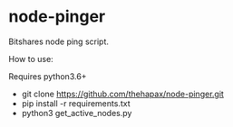 # node-pinger
Bitshares node ping script. 

How to use: 

Requires python3.6+

* git clone https://github.com/thehapax/node-pinger.git
* pip install -r requirements.txt
* python3 get_active_nodes.py 
